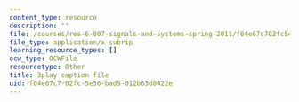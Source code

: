 ```yaml
---
content_type: resource
description: ''
file: /courses/res-6-007-signals-and-systems-spring-2011/f04e67c702fc5e56bad5012b65d0422e_mmkOAMOw73U.vtt
file_type: application/x-subrip
learning_resource_types: []
ocw_type: OCWFile
resourcetype: Other
title: 3play caption file
uid: f04e67c7-02fc-5e56-bad5-012b65d0422e
---
```


